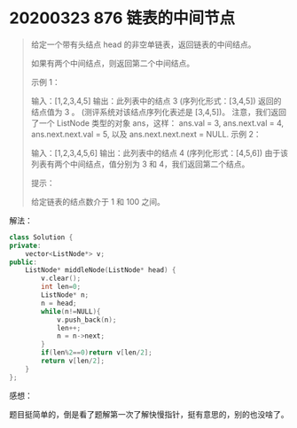 # 20200323 876 链表的中间节点

> 给定一个带有头结点 head 的非空单链表，返回链表的中间结点。
>
> 如果有两个中间结点，则返回第二个中间结点。
>
> 示例 1：
>
> 输入：[1,2,3,4,5]
> 输出：此列表中的结点 3 (序列化形式：[3,4,5])
> 返回的结点值为 3 。 (测评系统对该结点序列化表述是 [3,4,5])。
> 注意，我们返回了一个 ListNode 类型的对象 ans，这样：
> ans.val = 3, ans.next.val = 4, ans.next.next.val = 5, 以及 ans.next.next.next = NULL.
> 示例 2：
>
> 输入：[1,2,3,4,5,6]
> 输出：此列表中的结点 4 (序列化形式：[4,5,6])
> 由于该列表有两个中间结点，值分别为 3 和 4，我们返回第二个结点。
>
>
> 提示：
>
> 给定链表的结点数介于 1 和 100 之间。

解法：

```c++
class Solution {
private:
    vector<ListNode*> v;
public:
    ListNode* middleNode(ListNode* head) {
        v.clear();
        int len=0;
        ListNode* n;
        n = head;
        while(n!=NULL){
            v.push_back(n);
            len++;
            n = n->next;
        }
        if(len%2==0)return v[len/2];
        return v[len/2];
    }
};
```

感想：

题目挺简单的，倒是看了题解第一次了解快慢指针，挺有意思的，别的也没啥了。